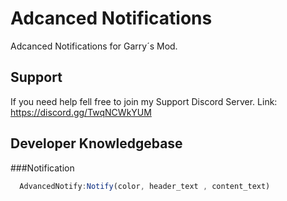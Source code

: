 # Adcanced Notifications
Adcanced Notifications for Garry´s Mod.

## Support
If you need help fell free to join my Support Discord Server.
Link: https://discord.gg/TwqNCWkYUM

## Developer Knowledgebase

###Notification

```javascript
  AdvancedNotify:Notify(color, header_text , content_text)
```
